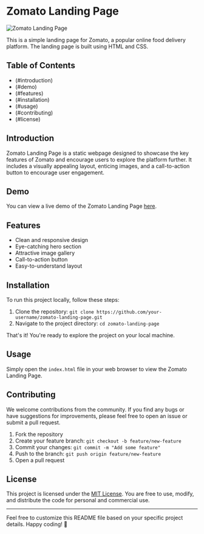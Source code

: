  # Zomato Landing Page

![Zomato Landing Page](link-to-screenshot.png) <!-- Replace "link-to-screenshot.png" with the actual link to your project's screenshot -->

This is a simple landing page for Zomato, a popular online food delivery platform. The landing page is built using HTML and CSS.

## Table of Contents

- (#introduction)
- (#demo)
- (#features)
- (#installation)
- (#usage)
- (#contributing)
- (#license)

## Introduction

Zomato Landing Page is a static webpage designed to showcase the key features of Zomato and encourage users to explore the platform further. It includes a visually appealing layout, enticing images, and a call-to-action button to encourage user engagement.

## Demo

You can view a live demo of the Zomato Landing Page [here](https://your-demo-link.com). <!-- Replace "https://your-demo-link.com" with the actual link to your live demo -->

## Features

- Clean and responsive design
- Eye-catching hero section
- Attractive image gallery
- Call-to-action button
- Easy-to-understand layout

## Installation

To run this project locally, follow these steps:

1. Clone the repository: `git clone https://github.com/your-username/zomato-landing-page.git`
2. Navigate to the project directory: `cd zomato-landing-page`

That's it! You're ready to explore the project on your local machine.

## Usage

Simply open the `index.html` file in your web browser to view the Zomato Landing Page.

## Contributing

We welcome contributions from the community. If you find any bugs or have suggestions for improvements, please feel free to open an issue or submit a pull request.

1. Fork the repository
2. Create your feature branch: `git checkout -b feature/new-feature`
3. Commit your changes: `git commit -m "Add some feature"`
4. Push to the branch: `git push origin feature/new-feature`
5. Open a pull request

## License

This project is licensed under the [MIT License](LICENSE). You are free to use, modify, and distribute the code for personal and commercial use.

---

Feel free to customize this README file based on your specific project details. Happy coding! 🚀
